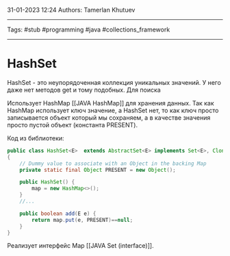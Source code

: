 31-01-2023
12:24
Authors: Tamerlan Khutuev
***
Tags: #stub #programming #java #collections_framework 
***
# HashSet
HashSet - это неупорядоченная коллекция уникальных значений. У него даже нет методов get и тому подобных. Для поиска 

Использует HashMap [[JAVA HashMap]] для хранения данных. Так как HashMap использует ключ значение, а HashSet нет, то как ключ просто записывается объект который мы сохраняем, а в качестве значения просто пустой объект (константа PRESENT). 

Код из библиотеки:
```java
public class HashSet<E>  extends AbstractSet<E> implements Set<E>, Cloneable, java.io.Serializable  
{
	// Dummy value to associate with an Object in the backing Map  
	private static final Object PRESENT = new Object();

	public HashSet() {  
	    map = new HashMap<>();  
	}
	//...

	public boolean add(E e) {  
	    return map.put(e, PRESENT)==null;  
	}
}
```

Реализует интерфейс Map [[JAVA Set (interface)]].